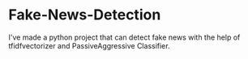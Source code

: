 # Fake-News-Detection
I've made a python project that can detect fake news with the help of tfidfvectorizer and PassiveAggressive Classifier.
